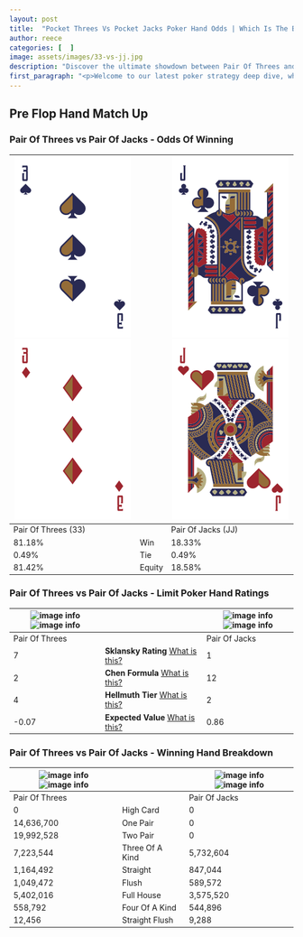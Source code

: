 ```yaml
---
layout: post
title:  "Pocket Threes Vs Pocket Jacks Poker Hand Odds | Which Is The Better Hand In Poker? A Complete Guide"
author: reece
categories: [  ]
image: assets/images/33-vs-jj.jpg
description: "Discover the ultimate showdown between Pair Of Threes and Pair Of Jacks in poker! Uncover the odds, strategies, and scenarios where one hand triumphs over the other. Get ready to up your poker game with this thrilling analysis."
first_paragraph: "<p>Welcome to our latest poker strategy deep dive, where we're pitting two distinct hands against each other in a high-stakes showdown: Pair Of Threes vs Pair Of Jacks.</p><p>In the dynamic world of poker, every decision counts, and knowing which hand holds the upper hand is key to your success at the table.</p><p>In this article, we'll dissect these two hands, explore the scenarios where one dominates the other, and equip you with the knowledge to make strategic choices that can tip the odds in your favor.</p><p>Get ready to unravel the intriguing dynamics of these poker hands and elevate your game to new heights.</p>"
---
```




[comment]: # (sp0)

## Pre Flop Hand Match Up

<div class="table hand-ratings" markdown="1"> 



### Pair Of Threes vs Pair Of Jacks - Odds Of Winning


    
| ![image info](assets/images/hand1/3.png) ![image info](assets/images/hand1/3o.png) |  | ![image info](assets/images/hand2/j.png) ![image info](assets/images/hand2/jo.png) |
| -------- | -------- | -------- |
| Pair Of Threes (33) |  | Pair Of Jacks (JJ) |
| 81.18% | Win | 18.33% |
| 0.49% | Tie | 0.49% |
| 81.42% | Equity | 18.58% |




[comment]: # (sp1)



### Pair Of Threes vs Pair Of Jacks - Limit Poker Hand Ratings


    
| ![image info](https://www.riverpairs.com/assets/images/hand1/3.png) ![image info](https://www.riverpairs.com/assets/images/hand1/3o.png) |  | ![image info](https://www.riverpairs.com/assets/images/hand2/j.png) ![image info](https://www.riverpairs.com/assets/images/hand2/jo.png) |
| -------- | -------- | -------- |
| Pair Of Threes |  | Pair Of Jacks |
| 7 | **Sklansky Rating** [What is this?](/sklansky-rating-explained) | 1 |
| 2 | **Chen Formula** [What is this?](/chen-formula-explained) | 12 |
| 4 | **Hellmuth Tier** [What is this?](/Hellmuth-tier-explained) | 2 |
| -0.07 | **Expected Value** [What is this?](/expected-value-explained) | 0.86 |




[comment]: # (sp2)



### Pair Of Threes vs Pair Of Jacks - Winning Hand Breakdown


    
| ![image info](https://www.riverpairs.com/assets/images/hand1/3.png) ![image info](https://www.riverpairs.com/assets/images/hand1/3o.png) |  | ![image info](https://www.riverpairs.com/assets/images/hand2/j.png) ![image info](https://www.riverpairs.com/assets/images/hand2/jo.png) |
| -------- | -------- | -------- |
| Pair Of Threes |  | Pair Of Jacks |
| 0 | High Card | 0 |
| 14,636,700 | One Pair | 0 |
| 19,992,528 | Two Pair | 0 |
| 7,223,544 | Three Of A Kind | 5,732,604 |
| 1,164,492 | Straight | 847,044 |
| 1,049,472 | Flush | 589,572 |
| 5,402,016 | Full House | 3,575,520 |
| 558,792 | Four Of A Kind | 544,896 |
| 12,456 | Straight Flush | 9,288 |




[comment]: # (sp3)



</div>

[comment]: # (sp4)



[comment]: # (sp5)

